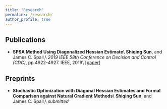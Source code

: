 ```yaml
---
title: "Research"
permalink: /research/
author_profile: true
---
```


Publications
---
* **SPSA Method Using Diagonalized Hessian Estimate**\\
  **Shiqing Sun**, and James C. Spall,\\
  _2019 IEEE 58th Conference on Decision and Control (CDC)_, pp.4922-4927. IEEE, 2019\\
  [[paper]](https://ieeexplore.ieee.org/document/9029707)


Preprints
---
* **Stochastic Optimization with Diagonal Hessian Estimates and Formal Comparison against Natural Gradient Methods**\\
  **Shiqing Sun**, and James C. Spall,\\
  _submitted_

